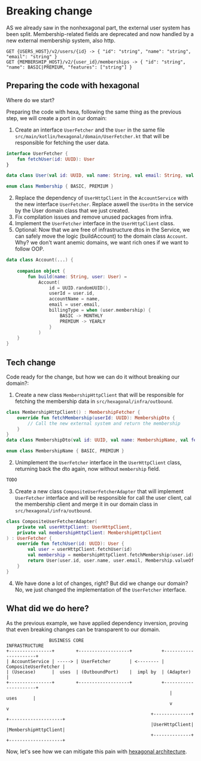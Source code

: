 # Breaking change

AS we already saw in the nonhexagonal part, the external user system has been split.
Membership-related fields are deprecated and now handled by a new external membership system, also http. 

```
GET {USERS_HOST}/v2/users/{id} -> { "id": "string", "name": "string", "email": "string" }
GET {MEMBERSHIP_HOST}/v2/{user_id}/memberships -> { "id": "string", "name": BASIC|PREMIUM, "features": ["string"] }
```

## Preparing the code with hexagonal

Where do we start?

Preparing the code with hexa, following the same thing as the previous step, we will create a port in our domain:

1. Create an interface `UserFetcher` and the `User` in the same file `src/main/kotlin/hexagonal/domain/UserFetcher.kt` that will be responsible for fetching the user data.
```kotlin
interface UserFetcher {
    fun fetchUser(id: UUID): User
}

data class User(val id: UUID, val name: String, val email: String, val membership: Membership)

enum class Membership { BASIC, PREMIUM }
```
2. Replace the dependency of `UserHttpClient` in the `AccountService` with the new interface `UserFetcher`. Replace aswell the `UserDto` in the service by the User domain class that we just created.
3. Fix compilation issues and remove unused packages from infra.
4. Implement the `UserFetcher` interface in the `UserHttpClient` class.
5. Optional: Now that we are free of infrastructure dtos in the Service, we can safely move the logic (buildAccount) to the domain class `Account`. 
Why? we don't want anemic domains, we want rich ones if we want to follow OOP.
```kotlin
data class Account(...) {
    
    companion object {
        fun build(name: String, user: User) =
            Account(
                id = UUID.randomUUID(),
                userId = user.id,
                accountName = name,
                email = user.email,
                billingType = when (user.membership) {
                    BASIC -> MONTHLY
                    PREMIUM -> YEARLY
                }
            )
    }
}
```

## Tech change

Code ready for the change, but how we can do it without breaking our domain?:

1. Create a new class `MembershipHttpClient` that will be responsible for fetching the membership data in `src/hexagonal/infra/outbound`.
```kotlin
class MembershipHttpClient() : MembershipFetcher {
    override fun fetchMembership(userId: UUID): MembershipDto {
        // Call the new external system and return the membership
    }
}
data class MembershipDto(val id: UUID, val name: MembershipName, val features: List<String>)

enum class MembershipName { BASIC, PREMIUM }
```
2. Unimplement the `UserFetcher` interface in the `UserHttpClient` class, returning back the dto again, now without `membership` field.
```kotlin
TODO
```
3. Create a new class `CompositeUserFetcherAdapter` that will implement `UserFetcher` interface and will be responsible for call the user client, 
cal the membership client and merge it in our domain class in `src/hexagonal/infra/outbound`.

```kotlin
class CompositeUserFetcherAdapter(
    private val userHttpClient: UserHttpClient,
    private val membershipHttpClient: MembershipHttpClient
) : UserFetcher {
    override fun fetchUser(id: UUID): User {
        val user = userHttpClient.fetchUser(id)
        val membership = membershipHttpClient.fetchMembership(user.id)
        return User(user.id, user.name, user.email, Membership.valueOf(membership.name))
    }
}
```
4. We have done a lot of changes, right? But did we change our domain? No, we just changed the implementation of the `UserFetcher` interface.

## What did we do here?

As the previous example, we have applied dependency inversion, proving that even breaking changes can be transparent to our domain.

```
                BUSINESS CORE                                 INFRASTRUCTURE
+----------------+        +-------------------+           +----------------------+
| AccountService | -----> | UserFetcher       | <-------- | CompositeUserFetcher |
| (Usecase)      |  uses  | (OutboundPort)    |  impl by  | (Adapter)            |
+----------------+        +-------------------+           +----------------------+
                                                             |      uses      |
                                                             v                v
                                                      +--------------+ +--------------------+
                                                      |UserHttpClient| |MembershipHttpClient|
                                                      +--------------+ +--------------------+

```

Now, let's see how we can mitigate this pain with [hexagonal architecture](/workshop_steps/hexagonal/1_basic_structure.md).